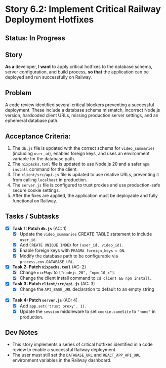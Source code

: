 # Story 6.2: Implement Critical Railway Deployment Hotfixes

## Status: In Progress

## Story
**As a** developer,
**I want** to apply critical hotfixes to the database schema, server configuration, and build process,
**so that** the application can be deployed and run successfully on Railway.

## Problem
A code review identified several critical blockers preventing a successful deployment. These include a database schema mismatch, incorrect Node.js version, hardcoded client URLs, missing production server settings, and an ephemeral database path.

## Acceptance Criteria:
1. The `db.js` file is updated with the correct schema for `video_summaries` (including `user_id`), enables foreign keys, and uses an environment variable for the database path.
2. The `nixpacks.toml` file is updated to use Node.js 20 and a safer `npm install` command for the client.
3. The `client/src/api.js` file is updated to use relative URLs, preventing it from calling `localhost` in production.
4. The `server.js` file is configured to trust proxies and use production-safe secure cookie settings.
5. After the fixes are applied, the application must be deployable and fully functional on Railway.

## Tasks / Subtasks

- [x] **Task 1: Patch `db.js`** (AC: 1)
    - [x] Update the `video_summaries` CREATE TABLE statement to include `user_id`.
    - [x] Add `CREATE UNIQUE INDEX` for `(user_id, video_id)`.
    - [x] Enable foreign keys with `PRAGMA foreign_keys = ON`.
    - [x] Modify the database path to be configurable via `process.env.DATABASE_URL`.

- [x] **Task 2: Patch `nixpacks.toml`** (AC: 2)
    - [x] Change `nixPkgs` to `["nodejs_20", "npm-10_x"]`.
    - [x] Change the client install command to `cd client && npm install`.

- [x] **Task 3: Patch `client/src/api.js`** (AC: 3)
    - [x] Change the `API_BASE_URL` declaration to default to an empty string `''`.

- [x] **Task 4: Patch `server.js`** (AC: 4)
    - [x] Add `app.set('trust proxy', 1)`.
    - [x] Update the `session` middleware to set `cookie.sameSite` to `'none'` in production.

## Dev Notes
*   This story implements a series of critical hotfixes identified in a code review to enable a successful Railway deployment.
*   The user must still set the `DATABASE_URL` and `REACT_APP_API_URL` environment variables in the Railway dashboard.
